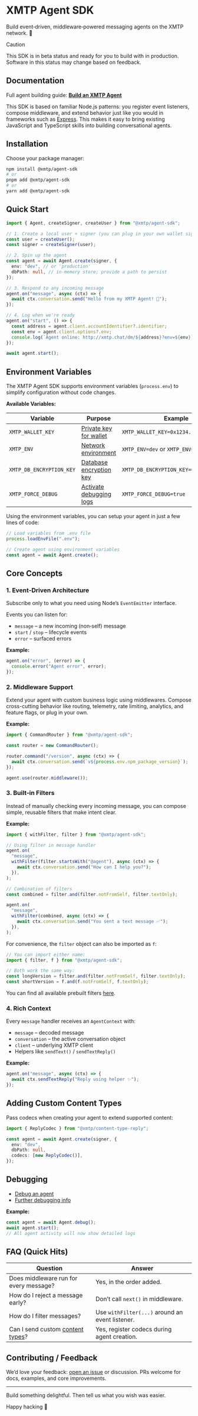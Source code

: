 # XMTP Agent SDK

Build event‑driven, middleware‑powered messaging agents on the XMTP network. 🚀

> [!CAUTION]
> This SDK is in beta status and ready for you to build with in production. Software in this status may change based on feedback.

## Documentation

Full agent building guide: **[Build an XMTP Agent](https://docs.xmtp.org/agents/get-started/build-an-agent)**

This SDK is based on familiar Node.js patterns: you register event listeners, compose middleware, and extend behavior just like you would in frameworks such as [Express](https://expressjs.com/). This makes it easy to bring existing JavaScript and TypeScript skills into building conversational agents.

## Installation

Choose your package manager:

```bash
npm install @xmtp/agent-sdk
# or
pnpm add @xmtp/agent-sdk
# or
yarn add @xmtp/agent-sdk
```

## Quick Start

```ts
import { Agent, createSigner, createUser } from "@xmtp/agent-sdk";

// 1. Create a local user + signer (you can plug in your own wallet signer)
const user = createUser();
const signer = createSigner(user);

// 2. Spin up the agent
const agent = await Agent.create(signer, {
  env: "dev", // or 'production'
  dbPath: null, // in-memory store; provide a path to persist
});

// 3. Respond to any incoming message
agent.on("message", async (ctx) => {
  await ctx.conversation.send("Hello from my XMTP Agent! 👋");
});

// 4. Log when we're ready
agent.on("start", () => {
  const address = agent.client.accountIdentifier?.identifier;
  const env = agent.client.options?.env;
  console.log(`Agent online: http://xmtp.chat/dm/${address}?env=${env}`);
});

await agent.start();
```

## Environment Variables

The XMTP Agent SDK supports environment variables (`process.env`) to simplify configuration without code changes.

**Available Variables:**

| Variable                 | Purpose                                                                                                                      | Example                                 |
| ------------------------ | ---------------------------------------------------------------------------------------------------------------------------- | --------------------------------------- |
| `XMTP_WALLET_KEY`        | [Private key for wallet](https://docs.xmtp.org/inboxes/core-messaging/create-a-signer)                                       | `XMTP_WALLET_KEY=0x1234...abcd`         |
| `XMTP_ENV`               | [Network environment](https://docs.xmtp.org/agents/core-messaging/create-a-client#xmtp-network-environments)                 | `XMTP_ENV=dev` or `XMTP_ENV=production` |
| `XMTP_DB_ENCRYPTION_KEY` | [Database encryption key](https://docs.xmtp.org/agents/core-messaging/create-a-client#keep-the-database-encryption-key-safe) | `XMTP_DB_ENCRYPTION_KEY=0xabcd...1234`  |
| `XMTP_FORCE_DEBUG`       | [Activate debugging logs](https://docs.xmtp.org/agents/debug-agents)                                                         | `XMTP_FORCE_DEBUG=true`                 |

Using the environment variables, you can setup your agent in just a few lines of code:

```ts
// Load variables from .env file
process.loadEnvFile(".env");

// Create agent using environment variables
const agent = await Agent.create();
```

## Core Concepts

### 1. Event‑Driven Architecture

Subscribe only to what you need using Node’s `EventEmitter` interface.

Events you can listen for:

- `message` – a new incoming (non‑self) message
- `start` / `stop` – lifecycle events
- `error` – surfaced errors

**Example:**

```ts
agent.on("error", (error) => {
  console.error("Agent error", error);
});
```

### 2. Middleware Support

Extend your agent with custom business logic using middlewares. Compose cross-cutting behavior like routing, telemetry, rate limiting, analytics, and feature flags, or plug in your own.

**Example:**

```ts
import { CommandRouter } from "@xmtp/agent-sdk";

const router = new CommandRouter();

router.command("/version", async (ctx) => {
  await ctx.conversation.send(`v${process.env.npm_package_version}`);
});

agent.use(router.middleware());
```

### 3. Built‑in Filters

Instead of manually checking every incoming message, you can compose simple, reusable filters that make intent clear.

**Example:**

```ts
import { withFilter, filter } from "@xmtp/agent-sdk";

// Using filter in message handler
agent.on(
  "message",
  withFilter(filter.startsWith("@agent"), async (ctx) => {
    await ctx.conversation.send("How can I help you?");
  }),
);

// Combination of filters
const combined = filter.and(filter.notFromSelf, filter.textOnly);

agent.on(
  "message",
  withFilter(combined, async (ctx) => {
    await ctx.conversation.send("You sent a text message ✅");
  }),
);
```

For convenience, the `filter` object can also be imported as `f`:

```ts
// You can import either name:
import { filter, f } from "@xmtp/agent-sdk";

// Both work the same way:
const longVersion = filter.and(filter.notFromSelf, filter.textOnly);
const shortVersion = f.and(f.notFromSelf, f.textOnly);
```

You can find all available prebuilt filters [here](https://github.com/xmtp/xmtp-js/blob/main/sdks/agent-sdk/src/utils/filter.ts).

### 4. Rich Context

Every `message` handler receives an `AgentContext` with:

- `message` – decoded message
- `conversation` – the active conversation object
- `client` – underlying XMTP client
- Helpers like `sendText()` / `sendTextReply()`

**Example:**

```ts
agent.on("message", async (ctx) => {
  await ctx.sendTextReply("Reply using helper ✨");
});
```

## Adding Custom Content Types

Pass codecs when creating your agent to extend supported content:

```ts
import { ReplyCodec } from "@xmtp/content-type-reply";

const agent = await Agent.create(signer, {
  env: "dev",
  dbPath: null,
  codecs: [new ReplyCodec()],
});
```

## Debugging

- [Debug an agent](https://docs.xmtp.org/agents/debug-agents)
- [Further debugging info](https://docs.xmtp.org/inboxes/debug-your-app#debug-your-inbox-app)

**Example:**

```ts
const agent = await Agent.debug();
await agent.start();
// All agent activity will now show detailed logs
```

## FAQ (Quick Hits)

| Question                                                                                     | Answer                                          |
| -------------------------------------------------------------------------------------------- | ----------------------------------------------- |
| Does middleware run for every message?                                                       | Yes, in the order added.                        |
| How do I reject a message early?                                                             | Don’t call `next()` in middleware.              |
| How do I filter messages?                                                                    | Use `withFilter(...)` around an event listener. |
| Can I send custom [content types](https://docs.xmtp.org/agents/content-types/content-types)? | Yes, register codecs during agent creation.     |

## Contributing / Feedback

We’d love your feedback: [open an issue](https://github.com/xmtp/xmtp-js/issues) or discussion. PRs welcome for docs, examples, and core improvements.

---

Build something delightful. Then tell us what you wish was easier.

Happy hacking 💫
